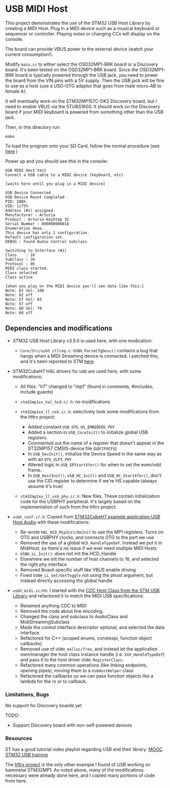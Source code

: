 # USB MIDI Host


This project demonstrates the use of the STM32 USB Host Library by creating a
MIDI Host. Plug in a MIDI device such as a musical keyboard or sequencer or controller.
Playing notes or changing CCs will display on the console.

The board can provide VBUS power to the external device (watch your current consumption!).


Modify `main.cc` to either select the OSD32MP1-BRK board or a Discovery board.
It's been tested on the OSD32MP1-BRK board. Since the OSD32MP1-BRK board is
typically powered through the USB jack, you need to power the board from the
VIN pins with a 5V supply. Then the USB jack will be fine to use as a host (use
a USG-OTG adaptor that goes from male micro-AB to female A).

It will eventually work on the STM32MP157C-DK2 Discovery board, but I need to
enable VBUS via the STUBS1600. It should work on the Discovery board if your
MIDI keyboard is powered from something other than the USB jack.

Then, in this directory run:

```
make
```

To load the program onto your SD Card, follow the normal procedure (see
[here](https://github.com/4ms/stm32mp1-baremetal/blob/master/README.md#6-copy-the-application-to-the-sd-card) )

Power up and you should see this in the console:

```
USB MIDI Host test
Connect a USB cable to a MIDI device (keyboard, etc)
 
[waits here until you plug in a MIDI device]

USB Device Connected
USB Device Reset Completed
PID: 288h
VID: 1c75h
Address (#1) assigned.
Manufacturer : Arturia
Product : Arturia KeyStep 32
Serial Number : 00000000001A
Enumeration done.
This device has only 1 configuration.
Default configuration set.
DEBUG : Found Audio Control subclass

Switching to Interface (#1)
Class    : 1h
SubClass : 3h
Protocol : 0h
MIDI class started.
Class selected
Class active

[when you play on the MIDI device you'll see data like this:]
Note: 62 Vel: 108
Note: 62 off
Note: 57 Vel: 83
Note: 57 off
Note: 60 Vel: 79
Note: 60 off
```


## Dependencies and modifications

  * STM32 USB Host Library v3.5.0 is used here, with one modication:

	- `Core/Src/usbh_ctlreq.c`: `USBH_ParseCfgDesc()` contains a bug that hangs
	  when a MIDI Streaming device is connected. I patched this, and it's been reported
	  to STM [here](https://github.com/STMicroelectronics/stm32_mw_usb_host/issues/11#issuecomment-1312278910)
  
  * STM32CubeH7 HAL drivers for usb are used here, with some modifications:

      * All files: "h7" changed to "mp1" (found in comments, #includes, include guards)

	  * `stm32mp1xx_hal_hcd.c/.h`: no modifications

	  * `stm32mp1xx_ll_usb.c/.h`: selectively took some modifications from the hftrx project:
		- Added constant `USB_OTG_HS_EMBEDDED_PHY`
		- Added a section in `USB_CoreInit()` to initialize global USB registers.
		- Commented out the name of a register that doesn't appear in the ST32MP157
		  CMSIS-device file (`GDFIFOCFG`)
		- In `USB_DevInit()`, initialize the Device Speed in the same way as with
		  an `OTG_ULPI_PHY`
		- Altered logic in `USB_EPStartXfer()` for when to set the even/odd frame.
		- In `USB_HostInit()`, `USB_HC_Init()` and `USB_HC_StartXfer()`, don't use
		  the CID register to determine if we're HS capable (always assume it's
		  true)

	  * `stm32mp1xx_ll_usb_phy.c/.h`: New files. These contain initialization code for the USBPHY peripheral. 
		It's largely based on the implementation of such from the hftrx project.


  * `usbh_conf.c/.h`: Copied from [STM32CubeH7 example application USB Host Audio](https://github.com/STMicroelectronics/STM32CubeH7/blob/master/Projects/STM32H743I-EVAL/Applications/USB_Host/AUDIO_Standalone/Src/usbh_conf.c) with these modifications:

	- Re-wrote `HAL_HCD_MspInit/DeInit` to use the MP1 registers. Turns on OTG
	  and USBPHY clocks, and connects OTG to the port we use
	- Removed the use of a global `HCD_HandleTypeDef`. Instead we put it in
	  MidiHost, so there's no issue if we ever need multiple MIDI Hosts
	- `USBH_LL_Init()`: does not init the HCD_Handle
	- Elsewhere we init the number of host channels to 16, and selected the
	  right phy interface
	- Removed Board-specific stuff like VBUS enable driving
	- Fixed `USBH_LL_Set/GetToggle` not using the phost argument, but instead
	  directly accessing the global handle

  * `usbh_midi.cc/hh`:  I started with the [CDC Host Class from the STM USB
	Library](https://github.com/STMicroelectronics/stm32_mw_usb_host/blob/master/Class/CDC/Src/usbh_cdc.c)
	and refactored it to match the MIDI USB specifications:

	- Renamed anything CDC to MIDI
	- Removed the code about line encoding.
	- Changed the class and subclass to AudioClass and MidiStreamingSubclass
	- Made the control interface descriptor optional, and selected the data interface.
	- Refactored for C++ (scoped enums, constexpr, function object
	  callbacks)
	- Removed use of `USBH_malloc/free`, and instead let the application
	  own/manager the host class instance handle (i.e. `XXX_HandleTypeDef`) and
	  pass it to the host driver `USBH_RegisterClass`.
	- Refactored many common operations (like linking endpoints, opening
	  pipes), moving them to a `UsbHostHelper` class
	- Refactored the callbacks so we can pass function objects like a
	  lambda for the rx or tx callback.


### Limitations, Bugs ###

No support for Discovery boards yet

TODO:

 - Support Discovery board with non-self-powered devices

### Resources ###

ST has a good tutorial video playlist regarding USB and their library:
[MOOC STM32 USB training](https://www.youtube.com/playlist?list=PLnMKNibPkDnFFRBVD206EfnnHhQZI4Hxa)

The [hftrx project](https://github.com/ua1arn/hftrx) is the only other example
I found of USB working on baremetal STM32MP1. As noted above, many of the
modifications necessary were already done here, and I copied many portions of code from here.

